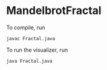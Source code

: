 MandelbrotFractal
=================

To compile, run

```
javac Fractal.java
```

To run the visualizer, run

```
java Fractal.java
```

